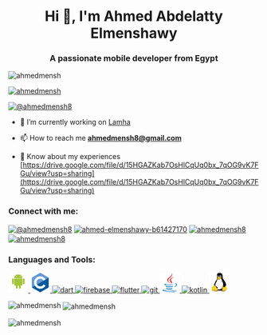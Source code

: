 <h1 align="center">Hi 👋, I'm Ahmed Abdelatty Elmenshawy</h1>
<h3 align="center">A passionate mobile developer from Egypt</h3>

<p align="left"> <img src="https://komarev.com/ghpvc/?username=ahmedmensh&label=Profile%20views&color=0e75b6&style=flat" alt="ahmedmensh" /> </p>

<p align="left"> <a href="https://github.com/ryo-ma/github-profile-trophy"><img src="https://github-profile-trophy.vercel.app/?username=ahmedmensh" alt="ahmedmensh" /></a> </p>

<p align="left"> <a href="https://twitter.com/@ahmedmensh8" target="blank"><img src="https://img.shields.io/twitter/follow/@ahmedmensh8?logo=twitter&style=for-the-badge" alt="@ahmedmensh8" /></a> </p>

- 🔭 I’m currently working on [Lamha](https://play.google.com/store/apps/details?id=app.iqraa.lamha)

- 📫 How to reach me **ahmedmensh8@gmail.com**

- 📄 Know about my experiences [https://drive.google.com/file/d/15HGAZKab7OsHlCqUq0bx_7qOG9vK7FGu/view?usp=sharing](https://drive.google.com/file/d/15HGAZKab7OsHlCqUq0bx_7qOG9vK7FGu/view?usp=sharing)

<h3 align="left">Connect with me:</h3>
<p align="left">
<a href="https://twitter.com/@ahmedmensh8" target="blank"><img align="center" src="https://raw.githubusercontent.com/rahuldkjain/github-profile-readme-generator/master/src/images/icons/Social/twitter.svg" alt="@ahmedmensh8" height="30" width="40" /></a>
<a href="https://linkedin.com/in/ahmed-elmenshawy-b61427170" target="blank"><img align="center" src="https://raw.githubusercontent.com/rahuldkjain/github-profile-readme-generator/master/src/images/icons/Social/linked-in-alt.svg" alt="ahmed-elmenshawy-b61427170" height="30" width="40" /></a>
<a href="https://www.hackerrank.com/ahmedmensh8" target="blank"><img align="center" src="https://raw.githubusercontent.com/rahuldkjain/github-profile-readme-generator/master/src/images/icons/Social/hackerrank.svg" alt="ahmedmensh8" height="30" width="40" /></a>
<a href="https://www.leetcode.com/ahmedmensh8" target="blank"><img align="center" src="https://raw.githubusercontent.com/rahuldkjain/github-profile-readme-generator/master/src/images/icons/Social/leet-code.svg" alt="ahmedmensh8" height="30" width="40" /></a>
</p>

<h3 align="left">Languages and Tools:</h3>
<p align="left"> <a href="https://developer.android.com" target="_blank" rel="noreferrer"> <img src="https://raw.githubusercontent.com/devicons/devicon/master/icons/android/android-original-wordmark.svg" alt="android" width="40" height="40"/> </a> <a href="https://www.cprogramming.com/" target="_blank" rel="noreferrer"> <img src="https://raw.githubusercontent.com/devicons/devicon/master/icons/c/c-original.svg" alt="c" width="40" height="40"/> </a> <a href="https://dart.dev" target="_blank" rel="noreferrer"> <img src="https://www.vectorlogo.zone/logos/dartlang/dartlang-icon.svg" alt="dart" width="40" height="40"/> </a> <a href="https://firebase.google.com/" target="_blank" rel="noreferrer"> <img src="https://www.vectorlogo.zone/logos/firebase/firebase-icon.svg" alt="firebase" width="40" height="40"/> </a> <a href="https://flutter.dev" target="_blank" rel="noreferrer"> <img src="https://www.vectorlogo.zone/logos/flutterio/flutterio-icon.svg" alt="flutter" width="40" height="40"/> </a> <a href="https://git-scm.com/" target="_blank" rel="noreferrer"> <img src="https://www.vectorlogo.zone/logos/git-scm/git-scm-icon.svg" alt="git" width="40" height="40"/> </a> <a href="https://www.java.com" target="_blank" rel="noreferrer"> <img src="https://raw.githubusercontent.com/devicons/devicon/master/icons/java/java-original.svg" alt="java" width="40" height="40"/> </a> <a href="https://kotlinlang.org" target="_blank" rel="noreferrer"> <img src="https://www.vectorlogo.zone/logos/kotlinlang/kotlinlang-icon.svg" alt="kotlin" width="40" height="40"/> </a> <a href="https://www.linux.org/" target="_blank" rel="noreferrer"> <img src="https://raw.githubusercontent.com/devicons/devicon/master/icons/linux/linux-original.svg" alt="linux" width="40" height="40"/> </a> </p>

<p><img align="left" src="https://github-readme-stats.vercel.app/api/top-langs?username=ahmedmensh&show_icons=true&locale=en&layout=compact" alt="ahmedmensh" /></p>

<p>&nbsp;<img align="center" src="https://github-readme-stats.vercel.app/api?username=ahmedmensh&show_icons=true&locale=en" alt="ahmedmensh" /></p>

<p><img align="center" src="https://github-readme-streak-stats.herokuapp.com/?user=ahmedmensh&" alt="ahmedmensh" /></p>

